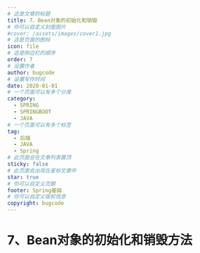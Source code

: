 ```yaml
---
# 这是文章的标题
title: 7、Bean对象的初始化和销毁
# 你可以自定义封面图片
#cover: /assets/images/cover1.jpg
# 这是页面的图标
icon: file
# 这是侧边栏的顺序
order: 7
# 设置作者
author: bugcode
# 设置写作时间
date: 2020-01-01
# 一个页面可以有多个分类
category:
  - SPRING
  - SPRINGBOOT
  - JAVA
# 一个页面可以有多个标签
tag:
  - 后端
  - JAVA
  - Spring
# 此页面会在文章列表置顶
sticky: false
# 此页面会出现在星标文章中
star: true
# 你可以自定义页脚
footer: Spring基础
# 你可以自定义版权信息
copyright: bugcode
---
```


# 7、Bean对象的初始化和销毁方法